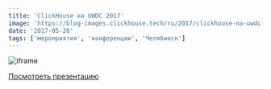 ```yaml
---
title: 'ClickHouse на UWDC 2017'
image: 'https://blog-images.clickhouse.tech/ru/2017/clickhouse-na-uwdc-2017/main.jpg'
date: '2017-05-20'
tags: ['мероприятия', 'конференции', 'Челябинск']
---
```


![iframe](https://www.youtube.com/embed/isYA4e5zg1M?t=2h8m15s)

[Посмотреть презентацию](https://presentations.clickhouse.com/uwdc/)
